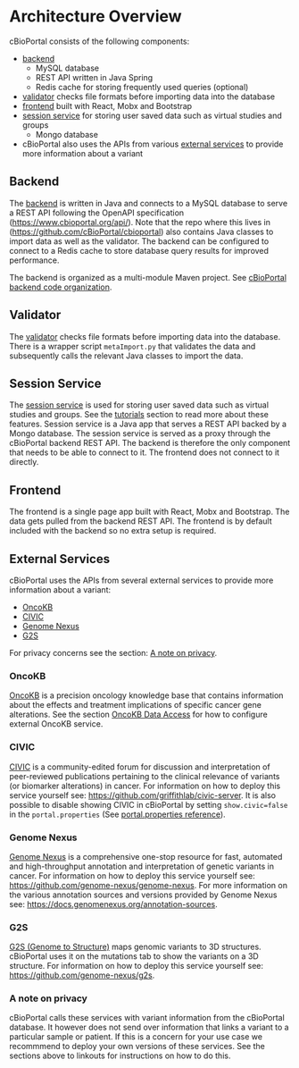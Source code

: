 # Architecture Overview
cBioPortal consists of the following components:

- [backend](https://github.com/cBioPortal/cbioportal)
    - MySQL database
    - REST API written in Java Spring
    - Redis cache for storing frequently used queries (optional)
- [validator](https://github.com/cBioPortal/cbioportal/tree/master/core/src/main/scripts/importer)
  checks file formats before importing data into the database
- [frontend](https://github.com/cBioPortal/cbioportal-frontend)
  built with React, Mobx and Bootstrap
- [session service](https://github.com/cBioPortal/session-service) for storing
  user saved data such as virtual studies and groups
     - Mongo database
- cBioPortal also uses the APIs from various [external services](#external-services) to provide more information about a variant

## Backend

The [backend](https://github.com/cBioPortal/cbioportal) is written in Java and
connects to a MySQL database to serve a REST API following the OpenAPI
specification (https://www.cbioportal.org/api/). Note that the repo where this
lives in (https://github.com/cBioPortal/cbioportal) also contains Java classes
to import data as well as the validator. The backend can be configured to
connect to a Redis cache to store database query results for improved performance.

The backend is organized as a multi-module Maven project.
See [cBioPortal backend code organization](Backend-Code-Organization.md).

## Validator
The
[validator](https://github.com/cBioPortal/cbioportal/tree/master/core/src/main/scripts/importer)
checks file formats before importing data into the database. There is a wrapper
script `metaImport.py` that validates the data and subsequently calls the
relevant Java classes to import the data.

## Session Service

The [session service](https://github.com/cBioPortal/session-service) is used
for storing user saved data such as virtual studies and groups. See the
[tutorials](https://www.cbioportal.org/tutorials) section to read more about
these features. Session service is a Java app that serves a REST API backed by
a Mongo database. The session service is served as a proxy through the
cBioPortal backend REST API. The backend is therefore the only component that
needs to be able to connect to it. The frontend does not connect to it
directly. 

## Frontend
The frontend is a single page app built with React, Mobx and Bootstrap. The
data gets pulled from the backend REST API. The frontend is by default included
with the backend so no extra setup is required. 

## External Services
cBioPortal uses the APIs from several external services to provide more
information about a variant:

- [OncoKB](#oncokb)
- [CIVIC](#civic)
- [Genome Nexus](#genome-nexus)
- [G2S](#g2s)

For privacy concerns see the section: [A note on privacy](#a-note-on-privacy).

### OncoKB
[OncoKB](https://www.oncokb.org) is a precision oncology knowledge base that
contains information about the effects and treatment implications of specific
cancer gene alterations. See the section [OncoKB Data Access](/deployment/integration-with-other-webservices/OncoKB-Data-Access.md)
for how to configure external OncoKB service.

### CIVIC
[CIVIC](https://civicdb.org) is a community-edited forum for discussion and
interpretation of peer-reviewed publications pertaining to the clinical
relevance of variants (or biomarker alterations) in cancer. For information on
how to deploy this service yourself see:
https://github.com/griffithlab/civic-server. It is also possible to disable
showing CIVIC in cBioPortal by setting `show.civic=false` in the
`portal.properties` (See [portal.properties reference](/deployment/customization/portal.properties-Reference.md#civic-integration)).

### Genome Nexus
[Genome Nexus](https://www.genomenexus.org) is a comprehensive one-stop
resource for fast, automated and high-throughput annotation and interpretation
of genetic variants in cancer. For information on how to deploy this service
yourself see: https://github.com/genome-nexus/genome-nexus. For more
information on the various annotation sources and versions provided by Genome
Nexus see: https://docs.genomenexus.org/annotation-sources.

### G2S
[G2S (Genome to Structure)](https://g2s.genomenexus.org) maps genomic variants
to 3D structures. cBioPortal uses it on the mutations tab to show the variants
on a 3D structure. For information on how to deploy this service yourself see:
https://github.com/genome-nexus/g2s.

### A note on privacy

cBioPortal calls these services with variant information from the cBioPortal
database. It however does not send over information that links a variant to a
particular sample or patient. If this is a concern for your use case we recommmend
to deploy your own versions of these services. See the sections above to
linkouts for instructions on how to do this.
